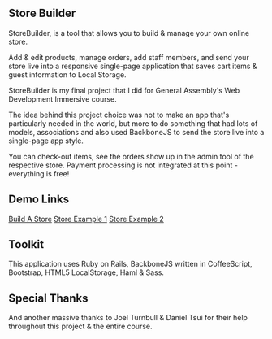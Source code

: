 ## Store Builder
StoreBuilder, is a tool that allows you to build & manage your own online store.

Add & edit products, manage orders, add staff members, and send your store live into a responsive single-page application that saves cart items & guest information to Local Storage.

StoreBuilder is my final project that I did for General Assembly's Web Development Immersive course.

The idea behind this project choice was not to make an app that's particularly needed in the world, but more to do something that had lots of models, associations and also used BackboneJS to send the store live into a single-page app style.

You can check-out items, see the orders show up in the admin tool of the respective store. Payment processing is not integrated at this point - everything is free!

## Demo Links
[Build A Store](http://store-builder.herokuapp.com/)
[Store Example 1](http://store-builder.herokuapp.com/stores/1)
[Store Example 2](http://store-builder.herokuapp.com/stores/2)

## Toolkit
This application uses Ruby on Rails, BackboneJS written in CoffeeScript, Bootstrap, HTML5 LocalStorage, Haml & Sass.

## Special Thanks
And another massive thanks to Joel Turnbull & Daniel Tsui for their help throughout this project & the entire course.
